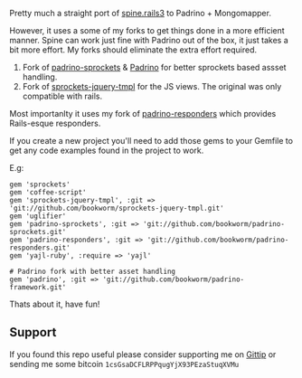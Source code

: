 Pretty much a straight port of [spine.rails3](https://github.com/maccman/spine.rails3) to Padrino + Mongomapper. 

However, it uses a some of my forks to get things done in a more efficient manner. Spine can work just fine with Padrino out
of the box, it just takes a bit more effort. My forks should eliminate the extra effort required.
        
1. Fork of [padrino-sprockets](https://github.com/bookworm/padrino-sprockets) &
[Padrino](https://github.com/bookworm/padrino-framework) for better sprockets based assset handling. 
2. Fork of [sprockets-jquery-tmpl](https://github.com/bookworm/sprockets-jquery-tmpl) for the JS views. The original was only
compatible with rails.

Most importanlty it uses my fork of [padrino-responders](https://github.com/bookworm/padrino-responders) which provides
Rails-esque responders.       

If you create a new project you'll need to add those gems to your Gemfile to get any code examples found in the project to
work.

E.g:

```
gem 'sprockets' 
gem 'coffee-script'  
gem 'sprockets-jquery-tmpl', :git => 'git://github.com/bookworm/sprockets-jquery-tmpl.git'
gem 'uglifier' 
gem 'padrino-sprockets', :git => 'git://github.com/bookworm/padrino-sprockets.git'         
gem 'padrino-responders', :git => 'git://github.com/bookworm/padrino-responders.git'            
gem 'yajl-ruby', :require => 'yajl'

# Padrino fork with better asset handling
gem 'padrino', :git => 'git://github.com/bookworm/padrino-framework.git'       
```

Thats about it, have fun!

## Support

If you found this repo useful please consider supporting me on [Gittip](https://www.gittip.com/k2052) or sending me some
bitcoin `1csGsaDCFLRPPqugYjX93PEzaStuqXVMu`
